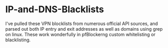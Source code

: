 # IP-and-DNS-Blacklists
I've pulled these VPN blocklists from numerous official API sources, and parsed out both IP entry and exit addresses as well as domains using grep on linux. These work wonderfully in pfBlockerng custom whitelisting or blacklisting.
